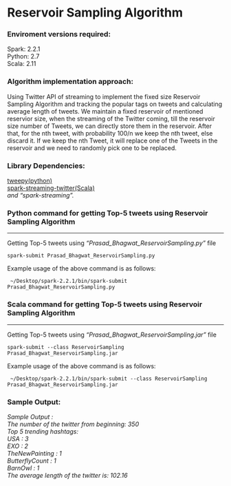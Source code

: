 Reservoir Sampling Algorithm
=====================================================


### Enviroment versions required:

Spark: 2.2.1  
Python: 2.7  
Scala: 2.11

### Algorithm implementation approach:
Using Twitter API of streaming to implement the fixed size Reservoir Sampling Algorithm and tracking the popular tags on tweets and calculating average length of tweets. We maintain a fixed reservoir of mentioned reservior size, when the streaming of the Twitter coming, till the reservoir size number of Tweets, we can directly store them in the reservoir. After that, for the nth tweet, with probability 100/n  we keep the nth tweet, else discard it. If we keep the nth Tweet, it will replace one of the Tweets in the reservoir and we need to randomly pick one to be replaced.  


### Library Dependencies: 

[tweepy(python)](http://docs.tweepy.org/en/v3.5.0/)  
[spark-streaming-twitter(Scala)](http://bahir.apache.org/docs/spark/current/spark-streaming-twitter/)  
_and “spark-streaming”._  


### Python command for getting Top-5 tweets using Reservoir Sampling Algorithm

* * *

Getting Top-5 tweets using _“Prasad\_Bhagwat\_ReservoirSampling.py”_ file

    spark-submit Prasad_Bhagwat_ReservoirSampling.py
    

Example usage of the above command is as follows:  

     ~/Desktop/spark-2.2.1/bin/spark-submit Prasad_Bhagwat_ReservoirSampling.py


### Scala command for getting Top-5 tweets using Reservoir Sampling Algorithm

* * *

Getting Top-5 tweets using _“Prasad\_Bhagwat\_ReservoirSampling.jar”_ file

    spark-submit --class ReservoirSampling Prasad_Bhagwat_ReservoirSampling.jar
    

Example usage of the above command is as follows:  

     ~/Desktop/spark-2.2.1/bin/spark-submit --class ReservoirSampling Prasad_Bhagwat_ReservoirSampling.jar

### Sample Output:

_Sample Output :_  
_The number of the twitter from beginning: 350_  
_Top 5 trending hashtags:_  
_USA : 3_  
_EXO : 2_  
_TheNewPainting : 1_  
_ButterflyCount : 1_  
_BarnOwl : 1_  
_The average length of the twitter is: 102.16_  

